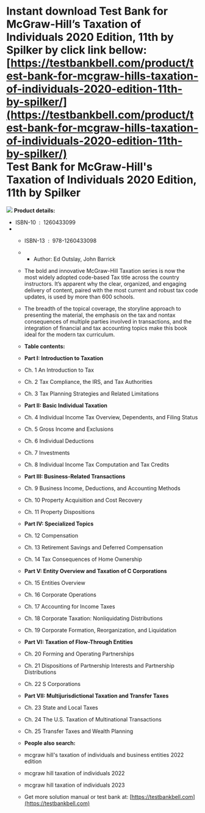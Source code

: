 Instant download **Test Bank for McGraw-Hill’s Taxation of Individuals 2020 Edition, 11th by Spilker** by click link bellow:  
[https://testbankbell.com/product/test-bank-for-mcgraw-hills-taxation-of-individuals-2020-edition-11th-by-spilker/](https://testbankbell.com/product/test-bank-for-mcgraw-hills-taxation-of-individuals-2020-edition-11th-by-spilker/)  
Test Bank for McGraw-Hill's Taxation of Individuals 2020 Edition, 11th by Spilker
=================================================================================


![](https://testbankbell.com/wp-content/uploads/2023/05/1260433099-1-1.jpeg)
**Product details:**
* ISBN-10 ‏ : ‎ 1260433099
* * ISBN-13 ‏ : ‎ 978-1260433098
  * * Author: Ed Outslay, John Barrick
   
  * The bold and innovative McGraw-Hill Taxation series is now the most widely adopted code-based Tax title across the country instructors. It’s apparent why the clear, organized, and engaging delivery of content, paired with the most current and robust tax code updates, is used by more than 600 schools.
 
  * The breadth of the topical coverage, the storyline approach to presenting the material, the emphasis on the tax and nontax consequences of multiple parties involved in transactions, and the integration of financial and tax accounting topics make this book ideal for the modern tax curriculum.
 
  * **Table contents:**
  * **Part I: Introduction to Taxation**
  * Ch. 1 An Introduction to Tax
  * Ch. 2 Tax Compliance, the IRS, and Tax Authorities
  * Ch. 3 Tax Planning Strategies and Related Limitations
 
  * **Part II: Basic Individual Taxation**
  * Ch. 4 Individual Income Tax Overview, Dependents, and Filing Status
  * Ch. 5 Gross Income and Exclusions
  * Ch. 6 Individual Deductions
  * Ch. 7 Investments
  * Ch. 8 Individual Income Tax Computation and Tax Credits
 
  * **Part III: Business-Related Transactions**
  * Ch. 9 Business Income, Deductions, and Accounting Methods
  * Ch. 10 Property Acquisition and Cost Recovery
  * Ch. 11 Property Dispositions
 
  * **Part IV: Specialized Topics**
  * Ch. 12 Compensation
  * Ch. 13 Retirement Savings and Deferred Compensation
  * Ch. 14 Tax Consequences of Home Ownership
 
  * **Part V: Entity Overview and Taxation of C Corporations**
  * Ch. 15 Entities Overview
  * Ch. 16 Corporate Operations
  * Ch. 17 Accounting for Income Taxes
  * Ch. 18 Corporate Taxation: Nonliquidating Distributions
  * Ch. 19 Corporate Formation, Reorganization, and Liquidation
 
  * **Part VI: Taxation of Flow-Through Entities**
  * Ch. 20 Forming and Operating Partnerships
  * Ch. 21 Dispositions of Partnership Interests and Partnership Distributions
  * Ch. 22 S Corporations
 
  * **Part VII: Multijurisdictional Taxation and Transfer Taxes**
  * Ch. 23 State and Local Taxes
  * Ch. 24 The U.S. Taxation of Multinational Transactions
  * Ch. 25 Transfer Taxes and Wealth Planning
 
  * **People also search:**
 
  * mcgraw hill's taxation of individuals and business entities 2022 edition
 
  * mcgraw hill taxation of individuals 2022
 
  * mcgraw hill taxation of individuals 2023
  *  Get more solution manual or test bank at: [https://testbankbell.com](https://testbankbell.com)

